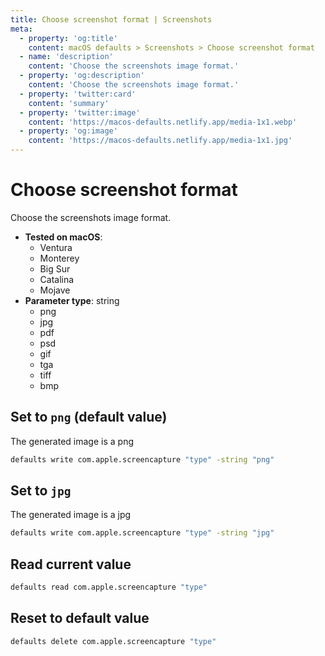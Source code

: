 ```yaml
---
title: Choose screenshot format | Screenshots
meta:
  - property: 'og:title'
    content: macOS defaults > Screenshots > Choose screenshot format
  - name: 'description'
    content: 'Choose the screenshots image format.'
  - property: 'og:description'
    content: 'Choose the screenshots image format.'
  - property: 'twitter:card'
    content: 'summary'
  - property: 'twitter:image'
    content: 'https://macos-defaults.netlify.app/media-1x1.webp'
  - property: 'og:image'
    content: 'https://macos-defaults.netlify.app/media-1x1.jpg'
---
```


# Choose screenshot format

Choose the screenshots image format.

<!-- break lists -->

- **Tested on macOS**:
  - Ventura
  - Monterey
  - Big Sur
  - Catalina
  - Mojave
- **Parameter type**: string
  - png
  - jpg
  - pdf
  - psd
  - gif
  - tga
  - tiff
  - bmp

## Set to `png` (default value)

The generated image is a png

```bash
defaults write com.apple.screencapture "type" -string "png"
```

## Set to `jpg`

The generated image is a jpg

```bash
defaults write com.apple.screencapture "type" -string "jpg"
```

## Read current value

```bash
defaults read com.apple.screencapture "type"
```

## Reset to default value

```bash
defaults delete com.apple.screencapture "type"
```
